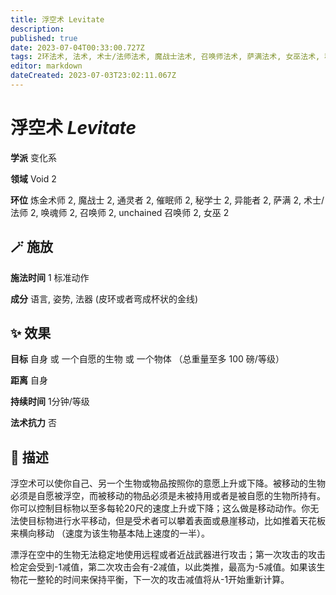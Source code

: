 ```yaml
---
title: 浮空术 Levitate
description: 
published: true
date: 2023-07-04T00:33:00.727Z
tags: 2环法术, 法术, 术士/法师法术, 魔战士法术, 召唤师法术, 萨满法术, 女巫法术, 秘学士法术, unchained 召唤师法术, 变化系, 炼金术师法术, 异能者法术, 催眠师法术, 通灵者法术, 唤魂师法术, void
editor: markdown
dateCreated: 2023-07-03T23:02:11.067Z
---
```


# **浮空术** *Levitate*

**学派** 变化系 

**领域** Void 2

**环位** 炼金术师 2, 魔战士 2, 通灵者 2, 催眠师 2, 秘学士 2, 异能者 2, 萨满 2, 术士/法师 2, 唤魂师 2, 召唤师 2, unchained 召唤师 2, 女巫 2

## 🪄 施放

**施法时间** 1 标准动作

**成分** 语言, 姿势, 法器 (皮环或者弯成杯状的金线)

## ✨ 效果 

**目标** 自身 或 一个自愿的生物 或 一个物体 （总重量至多 100 磅/等级） 

**距离** 自身  

**持续时间** 1分钟/等级 

**法术抗力** 否

## 📖 描述

浮空术可以使你自己、另一个生物或物品按照你的意愿上升或下降。被移动的生物必须是自愿被浮空，而被移动的物品必须是未被持用或者是被自愿的生物所持有。你可以控制目标物以至多每轮20尺的速度上升或下降；这么做是移动动作。你无法使目标物进行水平移动，但是受术者可以攀着表面或悬崖移动，比如推着天花板来横向移动 （速度为该生物基本陆上速度的一半）。

漂浮在空中的生物无法稳定地使用远程或者近战武器进行攻击；第一次攻击的攻击检定会受到-1减值，第二次攻击会有-2减值，以此类推，最高为-5减值。如果该生物花一整轮的时间来保持平衡，下一次的攻击减值将从-1开始重新计算。
    